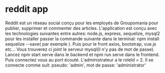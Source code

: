 # reddit app

Reddit est un réseau social conçu pour les employés de Groupomania pour publier, supprimer et commenter des articles.
L'application est conçu avec les technologies suivantes entre autres:
node.js, express, sequelize, mysql2
pour les installer passer la commande suivante dans le terminal: npm install sequelize --save( par exemple ). Puis pour le front axios, bootstrap, vue.js etc...
Vous trouverez ci joint le serveur mysql(il n'y pas de mot de passe).
Lancez npm start serve dans le backend et npm run serve dans le frontend. Puis connectez vous au port écouté.
L'administrateur a le roleId = 2. Il se connecte comme suit:
pseudo: 'admin', mot de passe: 'administrator'
